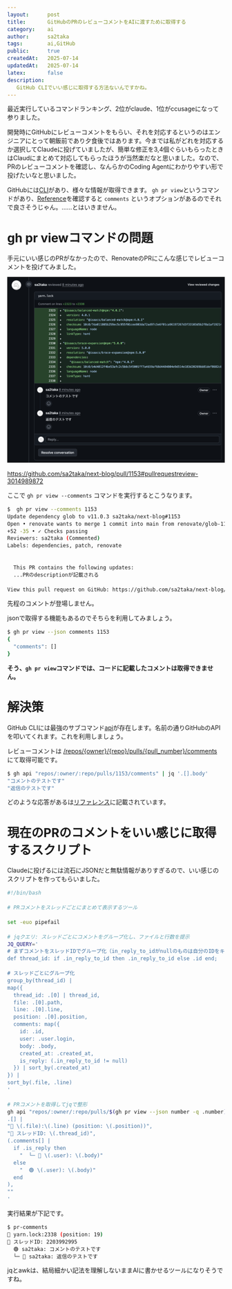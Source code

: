 ```yaml
---
layout:      post
title:       GitHubのPRのレビューコメントをAIに渡すために取得する
category:    ai
author:      sa2taka
tags:        ai,GitHub
public:      true
createdAt:   2025-07-14
updatedAt:   2025-07-14
latex:       false
description:
   GitHub CLIでいい感じに取得する方法ないんですかね。
---
```


最近実行しているコマンドランキング、2位がclaude、1位がccusageになって参りました。

開発時にGitHubにレビューコメントをもらい、それを対応するというのはエンジニアにとって朝飯前であり夕食後ではあります。今までは私がどれを対応するか選択してClaudeに投げていましたが、簡単な修正を3,4個ぐらいもらったときはClaudにまとめて対応してもらったほうが当然楽だなと思いました。なので、PRのレビューコメントを確認し、なんらかのCoding Agentにわかりやすい形で投げたいなと思いました。

GitHubには[CLI](https://docs.github.com/ja/github-cli/github-cli/about-github-cli)があり、様々な情報が取得できます。
`gh pr view`というコマンドがあり、[Reference](https://cli.github.com/manual/gh_pr_view)を確認すると `comments` というオプションがあるのでそれで良さそうじゃん。……とはいきません。

# gh pr viewコマンドの問題

手元にいい感じのPRがなかったので、RenovateのPRにこんな感じでレビューコメントを投げてみました。

![GitHub上でレビューコメントを投稿している。特定の行に対して「コメントのテスト」とコメントしている。また、その返信として「返信のテスト」と記載されている。](../_images/pr-comment.png)

https://github.com/sa2taka/next-blog/pull/1153#pullrequestreview-3014989872

ここで `gh pr view --comments` コマンドを実行するとこうなります。

```sh
$  gh pr view --comments 1153
Update dependency glob to v11.0.3 sa2taka/next-blog#1153
Open • renovate wants to merge 1 commit into main from renovate/glob-11.x-lockfile • about 1 month ago
+52 -35 • ✓ Checks passing
Reviewers: sa2taka (Commented)
Labels: dependencies, patch, renovate


  This PR contains the following updates:                                                                             
  ...PRのdescriptionが記載される

View this pull request on GitHub: https://github.com/sa2taka/next-blog/pull/1153
```

先程のコメントが登場しません。

jsonで取得する機能もあるのでそちらを利用してみましょう。

```sh
$ gh pr view --json comments 1153
{
  "comments": []
}
```

**そう、`gh pr view`コマンドでは、コードに記載したコメントは取得できません。**

# 解決策

GitHub CLIには最強のサブコマンド[api](https://cli.github.com/manual/gh_api)が存在します。名前の通りGitHubのAPIを叩いてくれます。これを利用しましょう。

レビューコメントは [/repos/{owner}/{repo}/pulls/{pull_number}/comments](https://docs.github.com/ja/rest/pulls/comments?apiVersion=2022-11-28#list-review-comments-in-a-repository) にて取得可能です。

```sh
$ gh api "repos/:owner/:repo/pulls/1153/comments" | jq '.[].body'
"コメントのテストです"
"返信のテストです"
```

どのような応答があるは[リファレンス](https://docs.github.com/ja/rest/pulls/comments?apiVersion=2022-11-28#list-review-comments-in-a-repository)に記載されています。

# 現在のPRのコメントをいい感じに取得するスクリプト

Claudeに投げるには流石にJSONだと無駄情報がありすぎるので、いい感じのスクリプトを作ってもらいました。

```bash
#!/bin/bash

# PRコメントをスレッドごとにまとめて表示するツール

set -euo pipefail

# jqクエリ: スレッドごとにコメントをグループ化し、ファイルと行数を提示
JQ_QUERY='
# まずコメントをスレッドIDでグループ化（in_reply_to_idがnullのものは自分のIDをキーにする）
def thread_id: if .in_reply_to_id then .in_reply_to_id else .id end;

# スレッドごとにグループ化
group_by(thread_id) |
map({
  thread_id: .[0] | thread_id,
  file: .[0].path,
  line: .[0].line,
  position: .[0].position,
  comments: map({
    id: .id,
    user: .user.login,
    body: .body,
    created_at: .created_at,
    is_reply: (.in_reply_to_id != null)
  }) | sort_by(.created_at)
}) |
sort_by(.file, .line)
'

# PRコメントを取得してjqで整形
gh api "repos/:owner/:repo/pulls/$(gh pr view --json number -q .number)/comments" | jq -r "$JQ_QUERY" | jq -r '
.[] | 
"📁 \(.file):\(.line) (position: \(.position))",
"🧵 スレッドID: \(.thread_id)",
(.comments[] | 
  if .is_reply then
    "  └─ 💬 \(.user): \(.body)"
  else
    "  🟢 \(.user): \(.body)"
  end
),
""
'
```

実行結果が下記です。

```sh
$ pr-comments
📁 yarn.lock:2338 (position: 19)
🧵 スレッドID: 2203992995
  🟢 sa2taka: コメントのテストです
  └─ 💬 sa2taka: 返信のテストです
```  

jqとawkは、結局細かい記法を理解しないままAIに書かせるツールになりそうですね。
